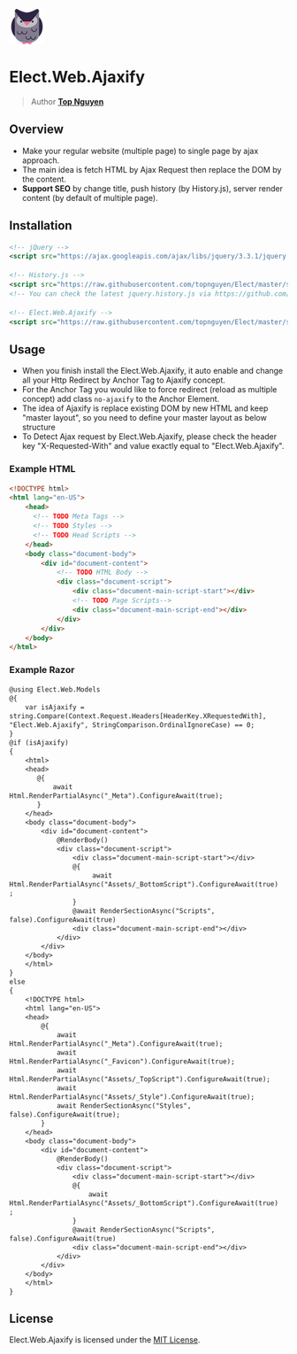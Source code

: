 ﻿![Logo](../../../Logo.png)
# Elect.Web.Ajaxify
> Author [**Top Nguyen**](http://topnguyen.net)

## Overview
- Make your regular website (multiple page) to single page by ajax approach.
- The main idea is fetch HTML by Ajax Request then replace the DOM by the content.
- **Support SEO** by change title, push history (by History.js), server render content (by default of multiple page).

## Installation

```xml
<!-- jQuery -->
<script src="https://ajax.googleapis.com/ajax/libs/jquery/3.3.1/jquery.min.js"></script>

<!-- History.js -->
<script src="https://raw.githubusercontent.com/topnguyen/Elect/master/src/Web/Elect.Web.Ajaxify/jquery.history.min.js"></script>
<!-- You can check the latest jquery.history.js via https://github.com/browserstate/history.js/ -->

<!-- Elect.Web.Ajaxify -->
<script src="https://raw.githubusercontent.com/topnguyen/Elect/master/src/Web/Elect.Web.Ajaxify/elect.web.ajaxify.js"></script>
```

## Usage

- When you finish install the Elect.Web.Ajaxify, it auto enable and change all your Http Redirect by Anchor Tag to Ajaxify concept.
- For the Anchor Tag you would like to force redirect (reload as multiple concept) add class `no-ajaxify` to the Anchor Element.
- The idea of Ajaxify is replace existing DOM by new HTML and keep "master layout", so you need to define your master layout as below structure
- To Detect Ajax request by Elect.Web.Ajaxify, please check the header key "X-Requested-With" and value exactly equal to "Elect.Web.Ajaxify".

### Example HTML
```html
<!DOCTYPE html>
<html lang="en-US">
    <head>
      <!-- TODO Meta Tags -->
      <!-- TODO Styles -->
      <!-- TODO Head Scripts -->
    </head>
    <body class="document-body">
        <div id="document-content">
            <!-- TODO HTML Body -->
            <div class="document-script">
                <div class="document-main-script-start"></div>
                <!-- TODO Page Scripts-->
                <div class="document-main-script-end"></div>
            </div>
        </div>
    </body>
</html>
```

### Example Razor

```razor
@using Elect.Web.Models
@{
    var isAjaxify = string.Compare(Context.Request.Headers[HeaderKey.XRequestedWith], "Elect.Web.Ajaxify", StringComparison.OrdinalIgnoreCase) == 0;
}
@if (isAjaxify)
{
    <html>
    <head>
       @{
           await Html.RenderPartialAsync("_Meta").ConfigureAwait(true);
       }
    </head>
    <body class="document-body">
        <div id="document-content">
            @RenderBody()
            <div class="document-script">
                <div class="document-main-script-start"></div>
                @{
                     await Html.RenderPartialAsync("Assets/_BottomScript").ConfigureAwait(true)    ;
                }
                @await RenderSectionAsync("Scripts", false).ConfigureAwait(true)
                <div class="document-main-script-end"></div>
            </div>
        </div>
    </body>
    </html>
}
else
{
    <!DOCTYPE html>
    <html lang="en-US">
    <head>
        @{
            await Html.RenderPartialAsync("_Meta").ConfigureAwait(true);
            await Html.RenderPartialAsync("_Favicon").ConfigureAwait(true);
            await Html.RenderPartialAsync("Assets/_TopScript").ConfigureAwait(true);
            await Html.RenderPartialAsync("Assets/_Style").ConfigureAwait(true);
            await RenderSectionAsync("Styles", false).ConfigureAwait(true);
        }
    </head>
    <body class="document-body">
        <div id="document-content">
            @RenderBody()
            <div class="document-script">
                <div class="document-main-script-start"></div>
                @{
                    await Html.RenderPartialAsync("Assets/_BottomScript").ConfigureAwait(true)    ;
                }
                @await RenderSectionAsync("Scripts", false).ConfigureAwait(true)
                <div class="document-main-script-end"></div>
            </div>
        </div>
    </body>
    </html>
}
```

## License
Elect.Web.Ajaxify is licensed under the [MIT License](../../../LICENSE).